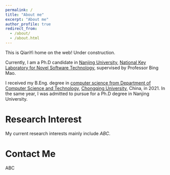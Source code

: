 ```yaml
---
permalink: /
title: "About me"
excerpt: "About me"
author_profile: true
redirect_from: 
  - /about/
  - /about.html
---
```


This is QianYi home on the web! Under construction.

Currently, I am a Ph.D candidate in [Nanjing University](https://www.nju.edu.cn/), [National Key Laboratory for Novel Software Technology](https://cs.nju.edu.cn/), supervised by Professor Bing Mao.

I received my B.Eng. degree in [computer science from Department of Computer Science and Technology](http://www.cs.cqu.edu.cn/), [Chongqing University](https://www.cqu.edu.cn/), China, in 2021. In the same year, I was admitted to pursue for a Ph.D degree in Nanjing University.



Research Interest
=====================================
My current research interests mainly include *ABC*.


Contact Me
============================
ABC
